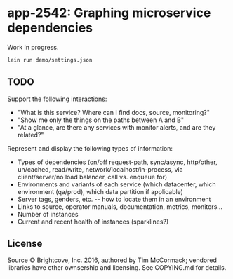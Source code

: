 # app-2542: Graphing microservice dependencies

Work in progress.

```bash
lein run demo/settings.json
```

## TODO

Support the following interactions:

- "What is this service? Where can I find docs, source, monitoring?"
- "Show me only the things on the paths between A and B"
- "At a glance, are there any services with monitor alerts, and are
  they related?"

Represent and display the following types of information:

- Types of dependencies (on/off request-path, sync/async, http/other,
  un/cached, read/write, network/localhost/in-process, via
  client/server/no load balancer, call vs. enqueue for)
- Environments and variants of each service (which datacenter, which
  environment (qa/prod), which data partition if applicable)
- Server tags, genders, etc. -- how to locate them in an environment
- Links to source, operator manuals, documentation, metrics, monitors...
- Number of instances
- Current and recent health of instances (sparklines?)

## License

Source © Brightcove, Inc. 2016, authored by Tim McCormack; vendored
libraries have other ownsership and licensing. See COPYING.md for
details.
